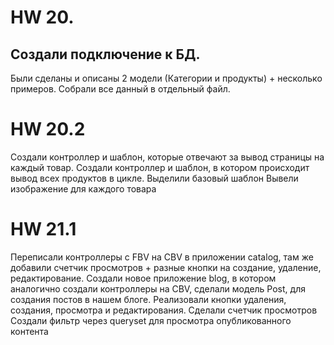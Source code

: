 # HW 20.

## Создали подключение к БД.
Были сделаны и описаны 2 модели (Категории и продукты) + несколько примеров.
Собрали все данный в отдельный файл.


# HW 20.2
Создали контроллер и шаблон, которые отвечают за вывод страницы на каждый товар. 
Создали контроллер и шаблон, в котором происходит вывод всех продуктов в цикле.
Выделили базовый шаблон
Вывели изображение для каждого товара

# HW 21.1
Переписали контроллеры с FBV на CBV в приложении catalog, там же добавили счетчик просмотров + разные кнопки на создание, удаление, редактирование. 
Создали новое приложение blog, в котором аналогично создали контроллеры на CBV, сделали модель Post, для создания постов в нашем блоге.
Реализовали кнопки удаления, создания, просмотра и редактирования.
Сделали счетчик просмотров 
Создали фильтр через queryset для просмотра опубликованного контента 